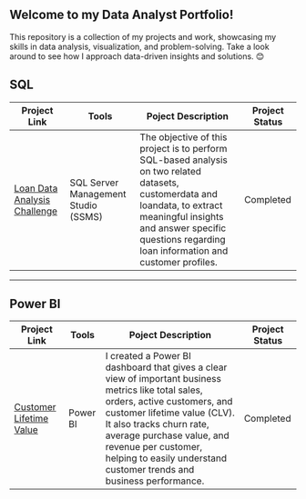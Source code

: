 ## Welcome to my Data Analyst Portfolio!
This repository is a collection of my projects and work, showcasing my skills in data analysis, visualization, and problem-solving. Take a look around to see how I approach data-driven insights and solutions. 😊

## SQL
|Project Link| Tools|Poject Description | Project Status |
|---|---|---|---|
|[Loan Data Analysis Challenge](https://github.com/nabilahrahman/portfolio/blob/main/loan_data_analysis_challenge.md)|SQL Server Management Studio (SSMS)|The objective of this project is to perform SQL-based analysis on two related datasets, customerdata and loandata, to extract meaningful insights and answer specific questions regarding loan information and customer profiles.|Completed|


***
## Power BI
|Project Link| Tools|Poject Description | Project Status |
|---|---|---|---|
|[Customer Lifetime Value](https://github.com/nabilahrahman/portfolio/blob/main/CustomerLifetimeValue.md)| Power BI|I created a Power BI dashboard that gives a clear view of important business metrics like total sales, orders, active customers, and customer lifetime value (CLV). It also tracks churn rate, average purchase value, and revenue per customer, helping to easily understand customer trends and business performance.|Completed|
